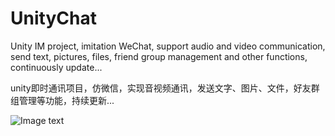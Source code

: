 # UnityChat

Unity IM project, imitation WeChat, support audio and video communication, send text, pictures, files, friend group management and other functions, continuously update...

unity即时通讯项目，仿微信，实现音视频通讯，发送文字、图片、文件，好友群组管理等功能，持续更新...

![Image text](https://github.com/ShanguUncle/UnityChat/blob/master/Readme/Pics/readme01.gif)
